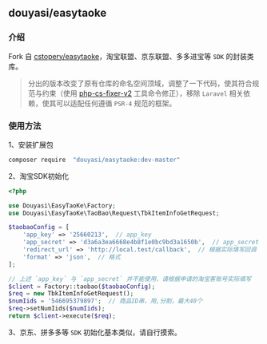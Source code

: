douyasi/easytaoke
-----


### 介绍

Fork 自 [cstopery/easytaoke](https://github.com/cstopery/easytaoke)，淘宝联盟、京东联盟、多多进宝等 `SDK` 的封装类库。

>   分出的版本改变了原有仓库的命名空间顶域，调整了一下代码，使其符合规范与约束（使用 [php-cs-fixer-v2](https://cs.symfony.com/) 工具命令修正），移除 `Laravel` 相关依赖，使其可以适配任何遵循 `PSR-4` 规范的框架。

### 使用方法


1、安装扩展包

```bash
composer require  "douyasi/easytaoke:dev-master"
```

2、淘宝SDK初始化

```php
<?php

use Douyasi\EasyTaoKe\Factory;
use Douyasi\EasyTaoKe\TaoBao\Request\TbkItemInfoGetRequest;

$taobaoConfig = [
    'app_key' => '25660213',  // app_key
    'app_secret' => 'd3a6a3ea6668e4b8f1e0bc9bd3a1650b',  // app_secret
    'redirect_url' => 'http://local.test/callback',  // 根据实际填写回调 url
    'format' => 'json',  // 格式
];

// 上述 `app_key` 与 `app_secret` 并不能使用，请根据申请的淘宝客账号实际填写
$client = Factory::taobao($taobaoConfig);
$req = new TbkItemInfoGetRequest();
$numIids = '546695379897';  // 商品ID串，用,分割，最大40个
$req->setNumIids($numIids);
return $client->execute($req);
```

3、京东、拼多多等 `SDK` 初始化基本类似，请自行摸索。
